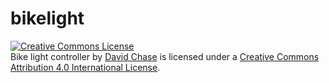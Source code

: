 # bikelight

<a rel="license" href="http://creativecommons.org/licenses/by/4.0/">
<img alt="Creative Commons License" style="border-width:0" src="https://i.creativecommons.org/l/by/4.0/88x31.png" /></a>
<br />
<span xmlns:dct="http://purl.org/dc/terms/" href="http://purl.org/dc/dcmitype/Text" property="dct:title" rel="dct:type">Bike light controller</span> by <a xmlns:cc="http://creativecommons.org/ns#" href="https://github.com/dr2chase/bikelight" property="cc:attributionName" rel="cc:attributionURL">David Chase</a> is licensed under a <a rel="license" href="http://creativecommons.org/licenses/by/4.0/">Creative Commons Attribution 4.0 International License</a>.
